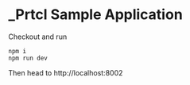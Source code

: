 # \_Prtcl Sample Application

Checkout and run

```
npm i
npm run dev
```

Then head to http://localhost:8002
